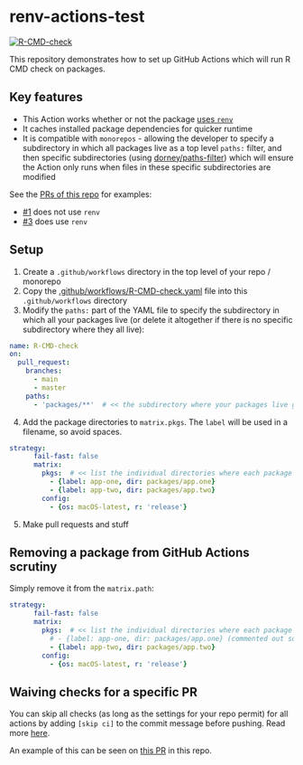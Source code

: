 # renv-actions-test

<!-- badges: start -->

[![R-CMD-check](https://github.com/r-lib/usethis/workflows/R-CMD-check/badge.svg)](https://github.com/r-lib/usethis/actions)
<!-- badges: end -->

This repository demonstrates how to set up GitHub Actions which will run R CMD
check on packages.

## Key features

* This Action works whether or not the package [uses `renv`](https://rstudio.github.io/renv/index.html)
* It caches installed package dependencies for quicker runtime
* It is compatible with `monorepos` - allowing the developer to specify a 
subdirectory in which all packages live as a top level `paths:` filter, and then
specific subdirectories (using [dorney/paths-filter](https://github.com/dorny/paths-filter)) 
which will ensure the Action only runs when files in these specific 
subdirectories are modified

See the [PRs of this repo](https://github.com/gtm19/renv-actions-test/pulls?q=is%3Apr+is%3Amerged+) for examples:

* [#1](https://github.com/gtm19/renv-actions-test/pull/1) does not use `renv`
* [#3](https://github.com/gtm19/renv-actions-test/pull/3) does use `renv`

## Setup

1. Create a `.github/workflows` directory in the top level of your repo / monorepo
2. Copy the [.github/workflows/R-CMD-check.yaml](.github/workflows/R-CMD-check.yaml) 
file into this `.github/workflows` directory
3. Modify the `paths:` part of the YAML file to specify the subdirectory in 
which all your packages live (or delete it altogether if there is no specific 
subdirectory where they all live):
```yaml
name: R-CMD-check
on:
  pull_request:
    branches:
      - main
      - master
    paths:
      - 'packages/**'  # << the subdirectory where your packages live goes here
```
4. Add the package directories to `matrix.pkgs`. The `label` will be used in a filename, so avoid spaces.
```yaml
strategy:
      fail-fast: false
      matrix:
        pkgs:  # << list the individual directories where each package lives
          - {label: app-one, dir: packages/app.one}
          - {label: app-two, dir: packages/app.two}
        config:
          - {os: macOS-latest, r: 'release'}
```
5. Make pull requests and stuff

## Removing a package from GitHub Actions scrutiny

Simply remove it from the `matrix.path`:
```yaml
strategy:
      fail-fast: false
      matrix:
        pkgs:  # << list the individual directories where each package lives
          # - {label: app-one, dir: packages/app.one} (commented out so not checked)
          - {label: app-two, dir: packages/app.two}
        config:
          - {os: macOS-latest, r: 'release'}
```

## Waiving checks for a specific PR

You can skip all checks (as long as the settings for your repo permit) for all 
actions by adding `[skip ci]` to the commit message before pushing. Read more 
[here](https://github.blog/changelog/2021-02-08-github-actions-skip-pull-request-and-push-workflows-with-skip-ci/).

An example of this can be seen on [this PR](https://github.com/gtm19/renv-actions-test/pull/4) in this repo.
